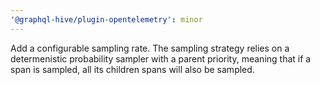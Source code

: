 ```yaml
---
'@graphql-hive/plugin-opentelemetry': minor
---
```


Add a configurable sampling rate. The sampling strategy relies on a determenistic probability sampler with a parent priority, meaning that if a span is sampled, all its children spans will also be sampled.
